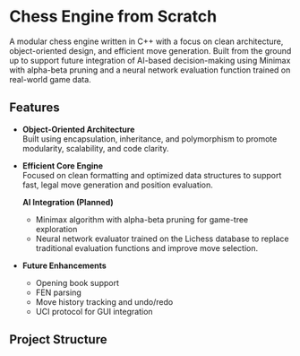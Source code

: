 # Chess Engine from Scratch

A modular chess engine written in C++ with a focus on clean architecture, object-oriented design, and efficient move generation. Built from the ground up to support future integration of AI-based decision-making using Minimax with alpha-beta pruning and a neural network evaluation function trained on real-world game data.

## Features

- **Object-Oriented Architecture**  
  Built using encapsulation, inheritance, and polymorphism to promote modularity, scalability, and code clarity.

- **Efficient Core Engine**  
  Focused on clean formatting and optimized data structures to support fast, legal move generation and position evaluation.

  **AI Integration (Planned)**  
  - Minimax algorithm with alpha-beta pruning for game-tree exploration  
  - Neural network evaluator trained on the Lichess database to replace traditional evaluation functions and improve move selection.

- **Future Enhancements**  
  - Opening book support  
  - FEN parsing  
  - Move history tracking and undo/redo  
  - UCI protocol for GUI integration

## Project Structure
